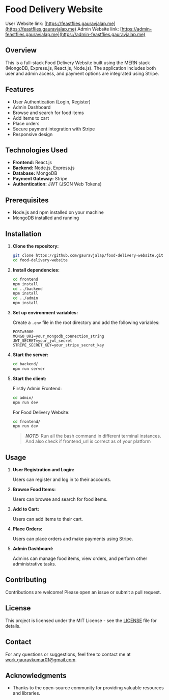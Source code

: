 # Food Delivery Website

   User Website link: [https://feastflies.gauravjalap.me](https://feastflies.gauravjalap.me)
   Admin Website link: [https://admin-feastflies.gauravjalap.me](https://admin-feastflies.gauravjalap.me)

## Overview

This is a full-stack Food Delivery Website built using the MERN stack (MongoDB, Express.js, React.js, Node.js). The application includes both user and admin access, and payment options are integrated using Stripe.

## Features

- User Authentication (Login, Register)
- Admin Dashboard
- Browse and search for food items
- Add items to cart
- Place orders
- Secure payment integration with Stripe
- Responsive design

## Technologies Used

- **Frontend:** React.js
- **Backend:** Node.js, Express.js
- **Database:** MongoDB
- **Payment Gateway:** Stripe
- **Authentication:** JWT (JSON Web Tokens)

## Prerequisites

- Node.js and npm installed on your machine
- MongoDB installed and running

## Installation

1. **Clone the repository:**

   ```bash
   git clone https://github.com/gauravjalap/food-delivery-website.git
   cd food-delivery-website
   ```

2. **Install dependencies:**

   ```bash
   cd frontend
   npm install
   cd ../backend
   npm install
   cd ../admin
   npm install
   ```

3. **Set up environment variables:**

   Create a `.env` file in the root directory and add the following variables:

   ```env
   PORT=5000
   MONGO_URI=your_mongodb_connection_string
   JWT_SECRET=your_jwt_secret
   STRIPE_SECRET_KEY=your_stripe_secret_key
   ```

4. **Start the server:**

   ```bash
   cd backend/
   npm run server
   ```

5. **Start the client:**

   Firstly Admin Frontend:

   ```bash
   cd admin/
   npm run dev
   ```

   For Food Delivery Website:

   ```bash
   cd frontend/
   npm run dev
   ```

   > **_NOTE:_**
   > Run all the bash command in different terminal instances.
   > And also check if frontend_url is correct as of your platform

## Usage

1. **User Registration and Login:**

   Users can register and log in to their accounts.

2. **Browse Food Items:**

   Users can browse and search for food items.

3. **Add to Cart:**

   Users can add items to their cart.

4. **Place Orders:**

   Users can place orders and make payments using Stripe.

5. **Admin Dashboard:**

   Admins can manage food items, view orders, and perform other administrative tasks.

## Contributing

Contributions are welcome! Please open an issue or submit a pull request.

## License

This project is licensed under the MIT License - see the [LICENSE](LICENSE) file for details.

## Contact

For any questions or suggestions, feel free to contact me at [work.gauravkumar01@gmail.com](mailto:work.gauravkumar01@gmail.com).

## Acknowledgments

- Thanks to the open-source community for providing valuable resources and libraries.
